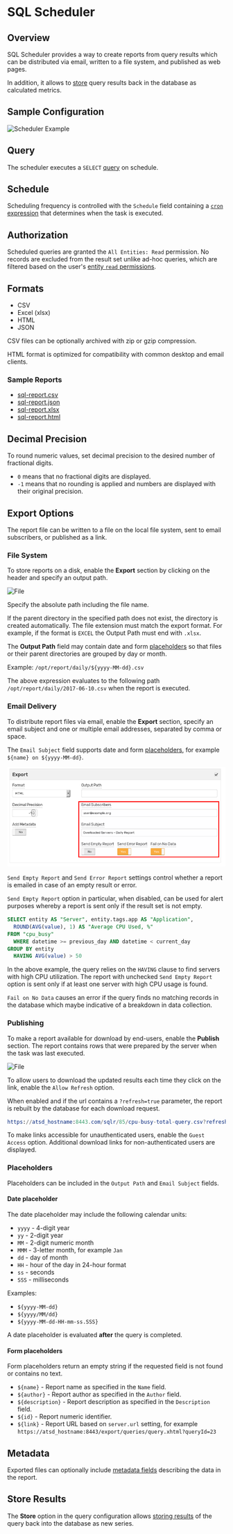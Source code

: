 # SQL Scheduler

## Overview

SQL Scheduler provides a way to create reports from query results which can be distributed via email, written to a file system, and published as web pages.

In addition, it allows to [store](scheduled-sql-store.md) query results back in the database as calculated metrics.

## Sample Configuration

![Scheduler Example](./images/sql-scheduled.png)

## Query

The scheduler executes a `SELECT` [query](README.md) on schedule.

## Schedule

Scheduling frequency is controlled with the `Schedule` field containing a [`cron` expression](scheduled-sql-cron.md) that determines when the task is executed.

## Authorization

Scheduled queries are granted the `All Entities: Read` permission. No records are excluded from the result set unlike ad-hoc queries, which are filtered based on the user's [entity `read` permissions](../administration/user-authorization.md#entity-permissions).

## Formats

* CSV
* Excel (xlsx)
* HTML
* JSON

CSV files can be optionally archived with zip or gzip compression.

HTML format is optimized for compatibility with common desktop and email clients.

### Sample Reports

* [sql-report.csv](examples/sql-report.csv)
* [sql-report.json](examples/sql-report.json)
* [sql-report.xlsx](examples/sql-report.xlsx)
* [sql-report.html](examples/sql-report.htm)

## Decimal Precision

To round numeric values, set decimal precision to the desired number of fractional digits.

* `0` means that no fractional digits are displayed.
* `-1` means that no rounding is applied and numbers are displayed with their original precision.

## Export Options

The report file can be written to a file on the local file system, sent to email subscribers, or published as a link.

### File System

To store reports on a disk, enable the **Export** section by clicking on the header and specify an output path.

![File](./images/sql-scheduled-file.png)

Specify the absolute path including the file name.

If the parent directory in the specified path does not exist, the directory is created automatically.
The file extension must match the export format. For example, if the format is `EXCEL` the Output Path must end with `.xlsx`.

The **Output Path** field may contain date and form [placeholders](#placeholders) so that files or their parent directories are grouped by day or month.

Example: `/opt/report/daily/${yyyy-MM-dd}.csv`

The above expression evaluates to the following path `/opt/report/daily/2017-06-10.csv` when the report is executed.

### Email Delivery

To distribute report files via email, enable the **Export** section, specify an email subject and one or multiple email addresses, separated by comma or space.

The `Email Subject` field supports date and form [placeholders](#placeholders), for example `${name} on ${yyyy-MM-dd}`.

![File](./images/sql-scheduled-email-send.png)

`Send Empty Report` and `Send Error Report` settings control whether a report is emailed in case of an empty result or error.

`Send Empty Report` option in particular, when disabled, can be used for alert purposes whereby a report is sent only if the result set is not empty.

```sql
SELECT entity AS "Server", entity.tags.app AS "Application",
  ROUND(AVG(value), 1) AS "Average CPU Used, %"
FROM "cpu_busy"
  WHERE datetime >= previous_day AND datetime < current_day
GROUP BY entity
  HAVING AVG(value) > 50
```

In the above example, the query relies on the `HAVING` clause to find servers with high CPU utilization. The report with unchecked `Send Empty Report` option is sent only if at least one server with high CPU usage is found.

`Fail on No Data` causes an error if the query finds no matching records in the database which maybe indicative of a breakdown in data collection.

### Publishing

To make a report available for download by end-users, enable the **Publish** section. The report contains rows that were prepared by the server when the task was last executed.

![File](./images/sql-scheduled-publish.png)

To allow users to download the updated results each time they click on the link, enable the `Allow Refresh` option.

When enabled and if the url contains a `?refresh=true` parameter, the report is rebuilt by the database for each download request.

```elm
https://atsd_hostname:8443.com/sqlr/85/cpu-busy-total-query.csv?refresh=true
```

To make links accessible for unauthenticated users, enable the `Guest Access` option. Additional download links for non-authenticated users are displayed.

### Placeholders

Placeholders can be included in the `Output Path` and `Email Subject` fields.

#### Date placeholder

The date placeholder may include the following calendar units:

* `yyyy` - 4-digit year
* `yy` - 2-digit year
* `MM` - 2-digit numeric month
* `MMM` - 3-letter month, for example `Jan`
* `dd` - day of month
* `HH` - hour of the day in 24-hour format
* `ss` - seconds
* `SSS` - milliseconds

Examples:

* `${yyyy-MM-dd}`
* `${yyyy/MM/dd}`
* `${yyyy-MM-dd-HH-mm-ss.SSS}`

A date placeholder is evaluated **after** the query is completed.

#### Form placeholders

Form placeholders return an empty string if the requested field is not found or contains no text.

* `${name}` - Report name as specified in the `Name` field.
* `${author}` - Report author as specified in the `Author` field.
* `${description}` - Report description as specified in the `Description` field.
* `${id}` - Report numeric identifier.
* `${link}` - Report URL based on `server.url` setting, for example `https://atsd_hostname:8443/export/queries/query.xhtml?queryId=23`

## Metadata

Exported files can optionally include [metadata fields](scheduled-sql-metadata.md) describing the data in the report.

## Store Results

The **Store** option in the query configuration allows [storing results](scheduled-sql-store.md) of the query back into the database as new series.
